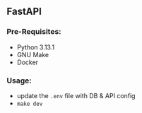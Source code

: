 ## FastAPI

### Pre-Requisites:

-   Python 3.13.1
-   GNU Make
-   Docker

### Usage:

-   update the `.env` file with DB & API config
-   `make dev`
